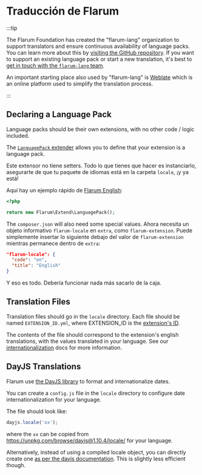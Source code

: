 # Traducción de Flarum

:::tip

The Flarum Foundation has created the "flarum-lang" organization to support translators and ensure continuous availability of language packs. You can learn more about this by [visiting the GitHub repository](https://github.com/flarum-lang/about). If you want to support an existing language pack or start a new translation, it's best to [get in touch with the `flarum-lang` team](https://discuss.flarum.org/d/27519-the-flarum-language-project).

An important starting place also used by "flarum-lang" is [Weblate](https://discuss.flarum.org/d/20807-simplify-translation-process-with-weblate) which is an online platform used to simplify the translation process.

:::

## Declaring a Language Pack

Language packs should be their own extensions, with no other code / logic included.

The [`LanguagePack` extender](https://github.com/flarum/core/blob/master/src/Extend/LanguagePack.php) allows you to define that your extension is a language pack.

Este extensor no tiene setters. Todo lo que tienes que hacer es instanciarlo, asegurarte de que tu paquete de idiomas está en la carpeta `locale`, ¡y ya está!

Aquí hay un ejemplo rápido de [Flarum English](https://github.com/flarum/lang-english/blob/master/extend.php):

```php
<?php

return new Flarum\Extend\LanguagePack();
```

The `composer.json` will also need some special values. Ahora necesita un objeto informativo `flarum-locale` en `extra`, como `flarum-extension`. Puede simplemente insertar lo siguiente debajo del valor de `flarum-extension` mientras permanece dentro de `extra`:

```json
"flarum-locale": {
  "code": "en",
  "title": "English"
}
```

Y eso es todo. Debería funcionar nada más sacarlo de la caja.

## Translation Files

Translation files should go in the `locale` directory. Each file should be named `EXTENSION_ID.yml`, where EXTENSION_ID is the [extension's ID](admin.md#telling-the-api-about-your-extension).

The contents of the file should correspond to the extension's english translations, with the values translated in your language. See our [internationalization](i18n.md) docs for more information.

## DayJS Translations

Flarum use [the DayJS library](https://day.js.org/) to format and internationalize dates.

You can create a `config.js` file in the `locale` directory to configure date internationalization for your language.

The file should look like:

```js
dayjs.locale('xx');
```

where the `xx` can be copied from https://unpkg.com/browse/dayjs@1.10.4/locale/ for your language.

Alternatively, instead of using a compiled locale object, you can directly create one [as per the dayjs documentation](https://day.js.org/docs/en/customization/customization). This is slightly less efficient though.
